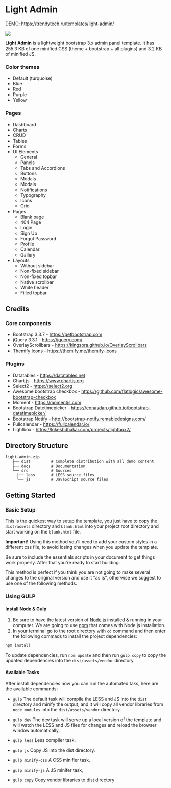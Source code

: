 # Light Admin

DEMO: https://trendytech.ru/templates/light-admin/

![](https://user-images.githubusercontent.com/16609460/56563922-8382a380-65df-11e9-94e3-f3c4144a9973.png)

**Light Admin** is a lightweight bootstrap 3.x admin panel template.
It has 255.3 KB of one minified CSS (theme + bootstrap + all plugins) and 3.2 KB of minified JS.

### Color themes
* Default (turquoise)
* Blue
* Red
* Purple
* Yellow

### Pages
* Dashboard
* Charts
* CRUD
* Tables
* Forms
* UI Elements
  * General
  * Panels
  * Tabs and Accordions
  * Buttons
  * Modals
  * Modals
  * Notifications
  * Typography
  * Icons
  * Grid
* Pages
  * Blank page
  * 404 Page
  * Login
  * Sign Up
  * Forgot Password
  * Profile
  * Calendar
  * Gallery
* Layouts
  * Without sidebar
  * Non-fixed sidebar
  * Non-fixed topbar
  * Native scrollbar
  * White header
  * Filled topbar


## Credits

### Core components
* Bootstrap 3.3.7 - https://getbootstrap.com
* jQuery 3.3.1 - https://jquery.com/
* OverlayScrollbars - https://kingsora.github.io/OverlayScrollbars
* Themify Icons - https://themify.me/themify-icons

### Plugins
* Datatables - https://datatables.net
* Chart.js - https://www.chartjs.org
* Select2 - https://select2.org
* Awesome bootstrap checkbox - https://github.com/flatlogic/awesome-bootstrap-checkbox
* Moment - https://momentjs.com
* Bootstrap Datetimepicker - https://eonasdan.github.io/bootstrap-datetimepicker/
* Bootstrap Notify - http://bootstrap-notify.remabledesigns.com/
* Fullcalendar - https://fullcalendar.io/
* Lightbox - https://lokeshdhakar.com/projects/lightbox2/

## Directory Structure

```
light-admin.zip
   ├── dist         # Complete distribution with all demo content
   ├── docs         # Documentation
   └── src          # Sources
     ├── less       # LESS source files
     └── js         # JavaScript source files
```

## Getting Started

### Basic Setup
   
This is the quickest way to setup the template, you just have to copy the `dist/assets` directory and `blank.html` into your project root directory and start working on the `blank.html` file.

**Important!**
Using this method you'll need to add your custom styles in a different css file, to avoid losing changes when you update the template.
   
Be sure to include the essentials scripts in your document to get things work properly. After that you're ready to start building.

This method is perfect if you think you are not going to make several changes to the original version and use it "as is", otherwise we suggest to use one of the following methods.

### Using GULP

#### Install Node & Gulp

1. Be sure to have the latest version of [Node.js](https://nodejs.org/) installed & running in your computer. We are going to use [npm](https://www.npmjs.com/) that comes with Node.js installation.
2. In your terminal go to the root directory with `cd` command and then enter the following commads to install the project dependencies:
```
npm install
```

To update dependencies, run `npm update` and then run `gulp copy` to copy the updated dependencies into the `dist/assets/vendor` directory.

#### Available Tasks

After install dependencies now you can run the automated taks, here are the available commands: 

* `gulp` The default task will compile the LESS and JS into the `dist` directory and minify the output, and it will copy all vendor libraries from `node_modules` into the `dist/assets/vendor` directory.
* `gulp dev` The dev task will serve up a local version of the template and will watch the LESS and JS files for changes and reload the browser window automatically.


* `gulp less` Less compiler task.
* `gulp js` Copy JS into the dist directory.
* `gulp minify-css` A CSS minifier task.
* `gulp minify-js` A JS minifer task,
* `gulp copy` Copy vendor libraries to dist directory
